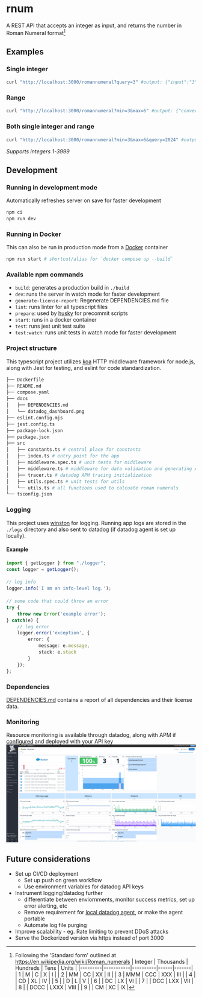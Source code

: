 # rnum

A REST API that accepts an integer as input, and returns the number in Roman Numeral format[^1]

## Examples
### Single integer
```sh
curl "http://localhost:3000/romannumeral?query=3" #output: {"input":"3","output":"III"}
```
### Range
```sh
curl "http://localhost:3000/romannumeral?min=3&max=6" #output: {"conversions":[{"input":3,"output":"III"},{"input":4,"output":"IV"},{"input":5,"output":"V"},{"input":6,"output":"VI"}]}
```
### Both single integer and range
```sh
curl "http://localhost:3000/romannumeral?min=3&max=6&query=2024" #output: {"conversions":[{"input":3,"output":"III"},{"input":4,"output":"IV"},{"input":5,"output":"V"},{"input":6,"output":"VI"}],"input":2024,"output":"MMXXIV"}
```
_Supports integers 1-3999_


## Development

### Running in development mode
Automatically refreshes server on save for faster development
```sh
npm ci
npm run dev
```

### Running in Docker
This can also be run in production mode from a [Docker](https://www.docker.com/) container
```sh
npm run start # shortcut/alias for `docker compose up --build`
```

### Available npm commands
* `build`: generates a production build in `./build`
* `dev`: runs the server in watch mode for faster development
* `generate-license-report`: Regenerate DEPENDENCIES.md file
* `lint`: runs linter for all typescript files
* `prepare`: used by [husky](https://typicode.github.io/husky/) for precommit scripts
* `start`: runs in a docker container
* `test`: runs jest unit test suite
* `test:watch`: runs unit tests in watch mode for faster development

### Project structure
This typescript project utilizes [koa](https://github.com/koajs/koa) HTTP middleware framework for node.js, along with Jest for testing, and eslint for code standardization.
```bash
├── Dockerfile
├── README.md
├── compose.yaml
├── docs
│   ├── DEPENDENCIES.md
│   └── datadog_dashboard.png
├── eslint.config.mjs
├── jest.config.ts
├── package-lock.json
├── package.json
├── src
│   ├── constants.ts # central place for constants
│   ├── index.ts # entry point for the app
│   ├── middleware.spec.ts # unit tests for middleware
│   ├── middleware.ts # middleware for data validation and generating API return results
│   ├── tracer.ts # datadog APM tracing initialization
│   ├── utils.spec.ts # unit tests for utils
│   └── utils.ts # all functions used to calcuate roman numerals
└── tsconfig.json
```
### Logging
This project uses [winston](https://github.com/winstonjs/winston) for logging.
Running app logs are stored in the `./logs` directory and also sent to datadog (if datadog agent is set up locally).
#### Example
```typescript
import { getLogger } from "./logger";
const logger = getLogger();

// log info
logger.info('I am an info-level log.');

// some code that could throw an error
try {
    throw new Error('example error');
} catch(e) {
    // log error
    logger.error('exception', {
        error: {
            message: e.message,
            stack: e.stack
        }
    });
};
```

### Dependencies
[DEPENDENCIES.md](docs/DEPENDENCIES.md) contains a report of all dependencies and their license data.
 
### Monitoring
Resource monitoring is available through datadog, along with APM if [configured](https://docs.datadoghq.com/containers/docker/?tab=standard#setup) and deployed with your API key
![datadog dashboard example](./docs/datadog_dashboard.png)

## Future considerations
* Set up CI/CD deployment
  * Set up push on green workflow
  * Use environment variables for datadog API keys
* Instrument logging/datadog further
  * differentiate between enviornments, monitor success metrics, set up error alerting, etc
  * Remove requirement for [local datadog agent](https://docs.datadoghq.com/logs/log_collection/nodejs/?tab=winston30#agentless-logging), or make the agent portable
  * Automate log file purging
* Improve scalability - eg. Rate limiting to prevent DDoS attacks
* Serve the Dockerized version via https instead of port 3000

[^1]: Following the 'Standard form' outlined  at https://en.wikipedia.org/wiki/Roman_numerals
    | Integer | Thousands | Hundreds | Tens | Units |
    |---------|-----------|----------|------|-------|
    | 1       | M         | C        | X    | I     |
    | 2       | MM        | CC       | XX   | II    |
    | 3       | MMM       | CCC      | XXX  | III   |
    | 4       |           | CD       | XL   | IV    |
    | 5       |           | D        | L    | V     |
    | 6       |           | DC       | LX   | VI    |
    | 7       |           | DCC      | LXX  | VII   |
    | 8       |           | DCCC     | LXXX | VIII  |
    | 9       |           | CM       | XC   | IX    |